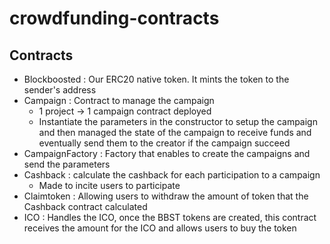 # crowdfunding-contracts

## Contracts

- Blockboosted : Our ERC20 native token. It mints the token to the sender's address
- Campaign : Contract to manage the campaign
    -  1 project -> 1 campaign contract deployed
    - Instantiate the parameters in the constructor to setup the campaign and then managed the state of the campaign to receive funds and eventually send them to the creator if the campaign succeed
- CampaignFactory : Factory that enables to create the campaigns and send the parameters
- Cashback : calculate the cashback for each participation to a campaign
    - Made to incite users to participate
- Claimtoken : Allowing users to withdraw the amount of token that the Cashback contract calculated
- ICO : Handles the ICO, once the BBST tokens are created, this contract receives the amount for the ICO and allows users to buy the token
 
